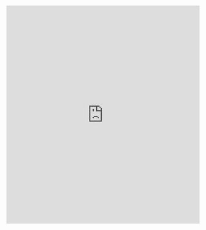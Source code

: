 <p><iframe allowfullscreen width="100%" height="569" class="google-slides-iframe" frameborder="0" scrolling="no" src="https://docs.google.com/presentation/d/e/2PACX-1vT9ZsRKfpAbigBZnPxfxviRoTzRvf8rMmR07O7Qxz6TH26MmAWFFo6Etn0qxCfCKnQ-dW2VQRym5zLg/embed?start=false&amp;loop=false&amp;delayms=3000"></iframe></p>